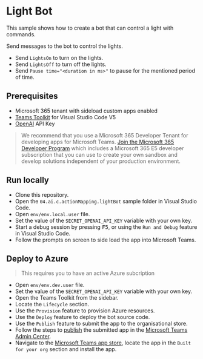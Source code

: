 # Light Bot

This sample shows how to create a bot that can control a light with commands.

Send messages to the bot to control the lights.

- Send `LightsOn` to turn on the lights.
- Send `LightsOff` to turn off the lights.
- Send `Pause time="<duration in ms>"` to pause for the mentioned period of time.

## Prerequisites

- Microsoft 365 tenant with sideload custom apps enabled
- [Teams Toolkit](https://marketplace.visualstudio.com/items?itemName=TeamsDevApp.ms-teams-vscode-extension) for Visual Studio Code V5
- [OpenAI](https://platform.openai.com/account/api-keys) API Key

> We recommend that you use a Microsoft 365 Developer Tenant for developing apps for Microsoft Teams. [Join the Microsoft 365 Developer Program](https://learn.microsoft.com/office/developer-program/microsoft-365-developer-program) which includes a Microsoft 365 E5 developer subscription that you can use to create your own sandbox and develop solutions independent of your production environment.

## Run locally

- Clone this repository.
- Open the `04.ai.c.actionMapping.lightBot` sample folder in Visual Studio Code.
- Open `env/env.local.user` file.
- Set the value of the `SECRET_OPENAI_API_KEY` variable with your own key.
- Start a debug session by pressing <kbd>F5</kbd>, or using the `Run and Debug` feature in Visual Studio Code.
- Follow the prompts on screen to side load the app into Microsoft Teams.

## Deploy to Azure

> This requires you to have an active Azure subcription

- Open `env/env.dev.user` file.
- Set the value of the `SECRET_OPENAI_API_KEY` variable with your own key.
- Open the Teams Toolkit from the sidebar.
- Locate the `Lifecycle` section.
- Use the `Provision` feature to provision Azure resources.
- Use the `Deploy` feature to deploy the bot source code.
- Use the `Publish` feature to submit the app to the organisational store.
- Follow the steps to [publish](https://learn.microsoft.com/microsoftteams/submit-approve-custom-apps#approve-the-submitted-app) the submitted app in the [Microsoft Teams Admin Center](https://admin.teams.microsoft.com).
- Navigate to the [Microsoft Teams app store](https://teams.microsoft.com/_#/apps), locate the app in the `Built for your org` section and install the app.
